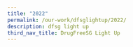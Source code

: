 ```yaml
---
title: "2022"
permalink: /our-work/dfsglightup/2022/
description: dfsg light up
third_nav_title: DrugFreeSG Light Up
---
```



